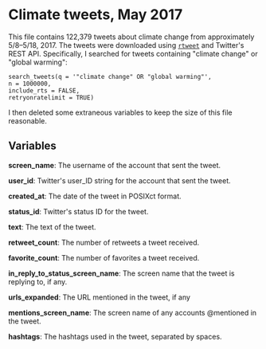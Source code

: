 # Climate tweets, May 2017

This file contains 122,379 tweets about climate change from approximately 5/8–5/18, 2017. The tweets were downloaded using [`rtweet`](https://cran.r-project.org/web/packages/rtweet/index.html) and Twitter's REST API. Specifically, I searched for tweets containing "climate change" or "global warming":

    search_tweets(q = '"climate change" OR "global warming"',
    n = 1000000,
    include_rts = FALSE,
    retryonratelimit = TRUE)

I then deleted some extraneous variables to keep the size of this file reasonable.

## Variables

**screen_name**: The username of the account that sent the tweet.

**user_id**: Twitter's user_ID string for the account that sent the tweet.

**created_at**: The date of the tweet in POSIXct format.

**status_id**: Twitter's status ID for the tweet.

**text**: The text of the tweet.

**retweet_count**: The number of retweets a tweet received.

**favorite_count**: The number of favorites a tweet received.

**in_reply_to_status_screen_name**: The screen name that the tweet is replying to, if any.

**urls_expanded**: The URL mentioned in the tweet, if any

**mentions_screen_name**: The screen name of any accounts @mentioned in the tweet.

**hashtags**: The hashtags used in the tweet, separated by spaces.